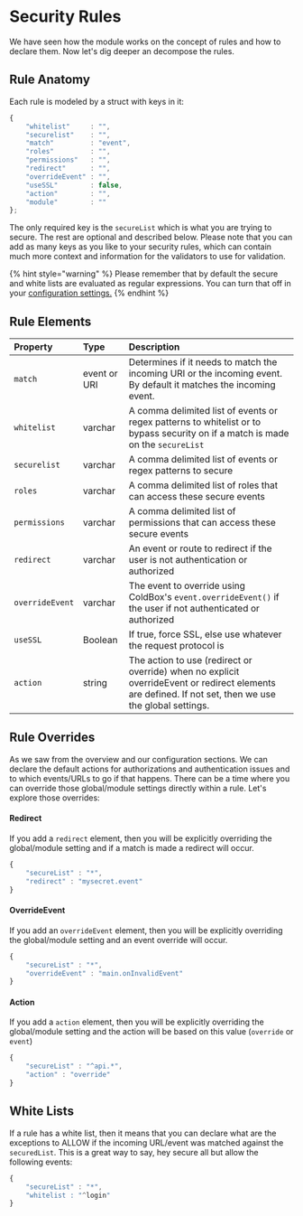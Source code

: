 # Security Rules

We have seen how the module works on the concept of rules and how to declare them.  Now let's dig deeper an decompose the rules. 

## Rule Anatomy

Each rule is modeled by a struct with keys in it:

```javascript
{
    "whitelist" 	: "", 
    "securelist"	: "", 
    "match"			: "event", 
    "roles"			: "", 
    "permissions"	: "", 
    "redirect" 		: "", 
    "overrideEvent"	: "", 
    "useSSL"		: false, 
    "action"		: "", 
    "module"		: ""
};
```

The only required key is the `secureList` which is what you are trying to secure.  The rest are optional and described below.  Please note that you can add as many keys as you like to your security rules, which can contain much more context and information for the validators to use for validation.

{% hint style="warning" %}
Please remember that by default the secure and white lists are evaluated as regular expressions.  You can turn that off in your [configuration settings.](../getting-started/first-chapter.md)
{% endhint %}

## Rule Elements

| Property | Type | Description |
| :--- | :--- | :--- |
| `match` | event or URI | Determines if it needs to match the incoming URI or the incoming event. By default it matches the incoming event. |
| `whitelist` | varchar | A comma delimited list of events or regex patterns to whitelist or to bypass security on if a match is made on the `secureList` |
| `securelist` | varchar | A comma delimited list of events or regex patterns to secure |
| `roles` | varchar | A comma delimited list of roles that can access these secure events |
| `permissions` | varchar | A comma delimited list of permissions that can access these secure events |
| `redirect` | varchar | An event or route to redirect if the user is not authentication or authorized |
| `overrideEvent` | varchar | The event to override using ColdBox's `event.overrideEvent()` if the user if not authenticated or authorized |
| `useSSL` | Boolean | If true, force SSL, else use whatever the request protocol is |
| `action` | string | The action to use \(redirect or override\) when no explicit overrideEvent or redirect elements are defined.  If not set, then we use the global settings. |

## Rule Overrides

As we saw from the overview and our configuration sections. We can declare the default actions for authorizations and authentication issues and to which events/URLs to go if that happens.  There can be a time where you can override those global/module settings directly within a rule.  Let's explore those overrides:

#### Redirect

If you add a `redirect` element, then you will be explicitly overriding the global/module setting and if a match is made a redirect will occur.

```javascript
{
    "secureList" : "*",
    "redirect" : "mysecret.event"
}
```

#### OverrideEvent

If you add an `overrideEvent` element, then you will be explicitly overriding the global/module setting and an event override will occur.

```javascript
{
    "secureList" : "*",
    "overrideEvent" : "main.onInvalidEvent"
}
```

#### Action

If you add a `action` element, then you will be explicitly overriding the global/module setting and the action will be based on this value \(`override` or `event`\)

```javascript
{
    "secureList" : "^api.*",
    "action" : "override"
}
```

## White Lists

If a rule has a white list, then it means that you can declare what are the exceptions to ALLOW if the incoming URL/event was matched against the `securedList`.  This is a great way to say, hey secure all but allow the following events:

```javascript
{
    "secureList" : "*",
    "whitelist : "^login"
}
```




